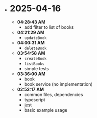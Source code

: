 - # 2025-04-16
  - **04:28:43 AM**
    - add filter to list of books
  - **04:21:29 AM**
    - `updateBook`
  - **04:00:31 AM**
    - `deleteBook`
  - **03:54:58 AM**
    - `createBook`
    - `listBooks`
    - simple tests
  - **03:36:00 AM**
    - book
    - book service (no implementation)
  - **02:52:17 AM**
    - common files, dependencies
    - typescript
    - jest
    - basic example usage
